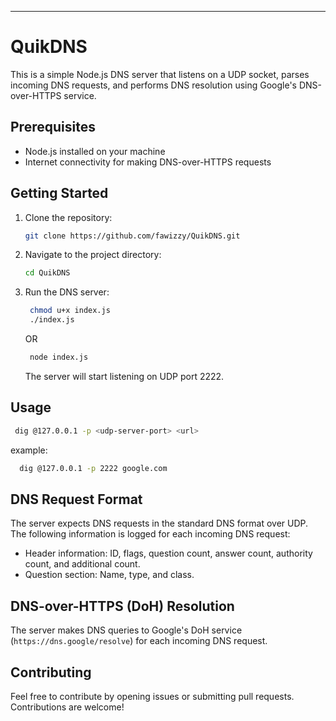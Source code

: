 

---

# QuikDNS

This is a simple Node.js DNS server that listens on a UDP socket, parses incoming DNS requests, and performs DNS resolution using Google's DNS-over-HTTPS service.

## Prerequisites

- Node.js installed on your machine
- Internet connectivity for making DNS-over-HTTPS requests

## Getting Started

1. Clone the repository:

   ```bash
   git clone https://github.com/fawizzy/QuikDNS.git
   ```

2. Navigate to the project directory:

   ```bash
   cd QuikDNS
   ```

3. Run the DNS server:

   ```bash
    chmod u+x index.js
    ./index.js
   ```
   OR
   ```bash
    node index.js
   ```

   The server will start listening on UDP port 2222.

## Usage

  ```bash
   dig @127.0.0.1 -p <udp-server-port> <url>
  ```
example:
  ```bash
    dig @127.0.0.1 -p 2222 google.com
  ```


## DNS Request Format

The server expects DNS requests in the standard DNS format over UDP. The following information is logged for each incoming DNS request:

- Header information: ID, flags, question count, answer count, authority count, and additional count.
- Question section: Name, type, and class.

## DNS-over-HTTPS (DoH) Resolution

The server makes DNS queries to Google's DoH service (`https://dns.google/resolve`) for each incoming DNS request.

## Contributing

Feel free to contribute by opening issues or submitting pull requests. Contributions are welcome!

